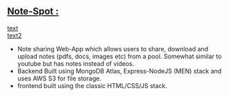 ## <u><a href="https://nodeproject11.herokuapp.com/" target="blank">Note-Spot : </a></u>  
<u>text</u>  
<ins>text2</ins>  
- Note sharing Web-App which allows users to share, download and upload notes (pdfs, docs,
images etc) from a pool. Somewhat similar to youtube but has notes instead of videos.  
- Backend Built using MongoDB Atlas, Express-NodeJS (MEN) stack and uses AWS S3 for file storage.  
- frontend built using the classic HTML/CSS/JS stack.
